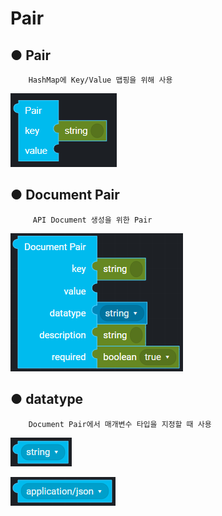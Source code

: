 # Pair

## ● Pair

        HashMap에 Key/Value 맵핑을 위해 사용

![](../../img/assets/image%20%287%29.png)

## ● Document Pair

         API Document 생성을 위한 Pair

![](../../img/assets/image%20%28184%29.png)

## ● datatype

        Document Pair에서 매개변수 타입을 지정할 때 사용

![type : string, integer, double, boolean, object, array](../../img/assets/image%20%28159%29.png)

![type : application/json, application/xml, application/x-www-form-urlencoded, text/plain](../../img/assets/image%20%28124%29.png)
